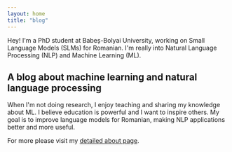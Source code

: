 ```yaml
---
layout: home
title: "blog"
---
```

Hey! I'm a PhD student at Babeș-Bolyai University, working on Small Language Models (SLMs) for Romanian. I'm really into Natural Language Processing (NLP) and Machine Learning (ML).

## A blog about machine learning and natural language processing

When I'm not doing research, I enjoy teaching and sharing my knowledge about ML. I believe education is powerful and I want to inspire others. My goal is to improve language models for Romanian, making NLP applications better and more useful.

For more please visit my [detailed about page](/about).